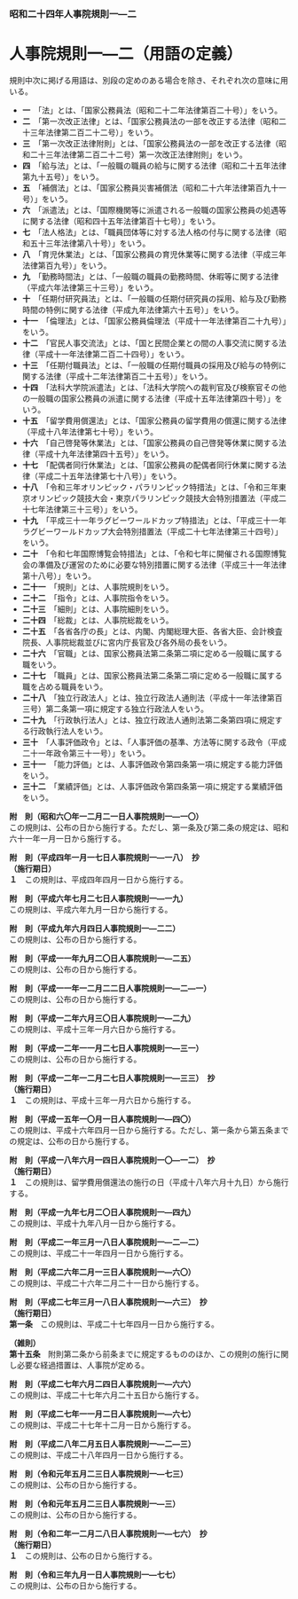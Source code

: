 ### 昭和二十四年人事院規則一―二  
# 人事院規則一―二（用語の定義）  
  
規則中次に掲げる用語は、別段の定めのある場合を除き、それぞれ次の意味に用いる。  
* **一**　「法」とは、「国家公務員法（昭和二十二年法律第百二十号）」をいう。  
* **二**　「第一次改正法律」とは、「国家公務員法の一部を改正する法律（昭和二十三年法律第二百二十二号）」をいう。  
* **三**　「第一次改正法律附則」とは、「国家公務員法の一部を改正する法律（昭和二十三年法律第二百二十二号）第一次改正法律附則」をいう。  
* **四**　「給与法」とは、「一般職の職員の給与に関する法律（昭和二十五年法律第九十五号）」をいう。  
* **五**　「補償法」とは、「国家公務員災害補償法（昭和二十六年法律第百九十一号）」をいう。  
* **六**　「派遣法」とは、「国際機関等に派遣される一般職の国家公務員の処遇等に関する法律（昭和四十五年法律第百十七号）」をいう。  
* **七**　「法人格法」とは、「職員団体等に対する法人格の付与に関する法律（昭和五十三年法律第八十号）」をいう。  
* **八**　「育児休業法」とは、「国家公務員の育児休業等に関する法律（平成三年法律第百九号）」をいう。  
* **九**　「勤務時間法」とは、「一般職の職員の勤務時間、休暇等に関する法律（平成六年法律第三十三号）」をいう。  
* **十**　「任期付研究員法」とは、「一般職の任期付研究員の採用、給与及び勤務時間の特例に関する法律（平成九年法律第六十五号）」をいう。  
* **十一**　「倫理法」とは、「国家公務員倫理法（平成十一年法律第百二十九号）」をいう。  
* **十二**　「官民人事交流法」とは、「国と民間企業との間の人事交流に関する法律（平成十一年法律第二百二十四号）」をいう。  
* **十三**　「任期付職員法」とは、「一般職の任期付職員の採用及び給与の特例に関する法律（平成十二年法律第百二十五号）」をいう。  
* **十四**　「法科大学院派遣法」とは、「法科大学院への裁判官及び検察官その他の一般職の国家公務員の派遣に関する法律（平成十五年法律第四十号）」をいう。  
* **十五**　「留学費用償還法」とは、「国家公務員の留学費用の償還に関する法律（平成十八年法律第七十号）」をいう。  
* **十六**　「自己啓発等休業法」とは、「国家公務員の自己啓発等休業に関する法律（平成十九年法律第四十五号）」をいう。  
* **十七**　「配偶者同行休業法」とは、「国家公務員の配偶者同行休業に関する法律（平成二十五年法律第七十八号）」をいう。  
* **十八**　「令和三年オリンピック・パラリンピック特措法」とは、「令和三年東京オリンピック競技大会・東京パラリンピック競技大会特別措置法（平成二十七年法律第三十三号）」をいう。  
* **十九**　「平成三十一年ラグビーワールドカップ特措法」とは、「平成三十一年ラグビーワールドカップ大会特別措置法（平成二十七年法律第三十四号）」をいう。  
* **二十**　「令和七年国際博覧会特措法」とは、「令和七年に開催される国際博覧会の準備及び運営のために必要な特別措置に関する法律（平成三十一年法律第十八号）」をいう。  
* **二十一**　「規則」とは、人事院規則をいう。  
* **二十二**　「指令」とは、人事院指令をいう。  
* **二十三**　「細則」とは、人事院細則をいう。  
* **二十四**　「総裁」とは、人事院総裁をいう。  
* **二十五**　「各省各庁の長」とは、内閣、内閣総理大臣、各省大臣、会計検査院長、人事院総裁並びに宮内庁長官及び各外局の長をいう。  
* **二十六**　「官職」とは、国家公務員法第二条第二項に定める一般職に属する職をいう。  
* **二十七**　「職員」とは、国家公務員法第二条第二項に定める一般職に属する職を占める職員をいう。  
* **二十八**　「独立行政法人」とは、独立行政法人通則法（平成十一年法律第百三号）第二条第一項に規定する独立行政法人をいう。  
* **二十九**　「行政執行法人」とは、独立行政法人通則法第二条第四項に規定する行政執行法人をいう。  
* **三十**　「人事評価政令」とは、「人事評価の基準、方法等に関する政令（平成二十一年政令第三十一号）」をいう。  
* **三十一**　「能力評価」とは、人事評価政令第四条第一項に規定する能力評価をいう。  
* **三十二**　「業績評価」とは、人事評価政令第四条第一項に規定する業績評価をいう。  
  
**附　則（昭和六〇年一二月二一日人事院規則一―一〇）**  
この規則は、公布の日から施行する。ただし、第一条及び第二条の規定は、昭和六十一年一月一日から施行する。  
  
**附　則（平成四年一月一七日人事院規則一―一八）　抄**  
**（施行期日）**  
**１**　この規則は、平成四年四月一日から施行する。  
  
**附　則（平成六年七月二七日人事院規則一―一九）**  
この規則は、平成六年九月一日から施行する。  
  
**附　則（平成九年六月四日人事院規則一―二二）**  
この規則は、公布の日から施行する。  
  
**附　則（平成一一年九月二〇日人事院規則一―二五）**  
この規則は、公布の日から施行する。  
  
**附　則（平成一一年一二月二二日人事院規則一―二―一）**  
この規則は、公布の日から施行する。  
  
**附　則（平成一二年六月三〇日人事院規則一―二九）**  
この規則は、平成十三年一月六日から施行する。  
  
**附　則（平成一二年一一月二七日人事院規則一―三一）**  
この規則は、公布の日から施行する。  
  
**附　則（平成一二年一二月二七日人事院規則一―三三）　抄**  
**（施行期日）**  
**１**　この規則は、平成十三年一月六日から施行する。  
  
**附　則（平成一五年一〇月一日人事院規則一―四〇）**  
この規則は、平成十六年四月一日から施行する。ただし、第一条から第五条までの規定は、公布の日から施行する。  
  
**附　則（平成一八年六月一四日人事院規則一〇―一二）　抄**  
**（施行期日）**  
**１**　この規則は、留学費用償還法の施行の日（平成十八年六月十九日）から施行する。  
  
**附　則（平成一九年七月二〇日人事院規則一―四九）**  
この規則は、平成十九年八月一日から施行する。  
  
**附　則（平成二一年三月一八日人事院規則一―二―二）**  
この規則は、平成二十一年四月一日から施行する。  
  
**附　則（平成二六年二月一三日人事院規則一―六〇）**  
この規則は、平成二十六年二月二十一日から施行する。  
  
**附　則（平成二七年三月一八日人事院規則一―六三）　抄**  
**（施行期日）**  
**第一条**　この規則は、平成二十七年四月一日から施行する。  
  
**（雑則）**  
**第十五条**　附則第二条から前条までに規定するもののほか、この規則の施行に関し必要な経過措置は、人事院が定める。  
  
**附　則（平成二七年六月二四日人事院規則一―六六）**  
この規則は、平成二十七年六月二十五日から施行する。  
  
**附　則（平成二七年一一月二日人事院規則一―六七）**  
この規則は、平成二十七年十二月一日から施行する。  
  
**附　則（平成二八年二月五日人事院規則一―二―三）**  
この規則は、平成二十八年四月一日から施行する。  
  
**附　則（令和元年五月二三日人事院規則一―七三）**  
この規則は、公布の日から施行する。  
  
**附　則（令和元年五月二三日人事院規則一―三）**  
この規則は、公布の日から施行する。  
  
**附　則（令和二年一二月二八日人事院規則一―七六）　抄**  
**（施行期日）**  
**１**　この規則は、公布の日から施行する。  
  
**附　則（令和三年九月一日人事院規則一―七七）**  
この規則は、公布の日から施行する。  
  
